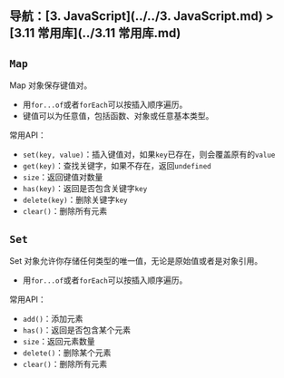 ## 导航：[3. JavaScript](../../3. JavaScript.md) > [3.11 常用库](../3.11 常用库.md)

## `Map`

Map 对象保存键值对。

-   用`for...of`或者`forEach`可以按插入顺序遍历。
-   键值可以为任意值，包括函数、对象或任意基本类型。

常用API：

-   `set(key, value)`：插入键值对，如果`key`已存在，则会覆盖原有的`value`
-   `get(key)`：查找关键字，如果不存在，返回`undefined`
-   `size`：返回键值对数量
-   `has(key)`：返回是否包含关键字`key`
-   `delete(key)`：删除关键字`key`
-   `clear()`：删除所有元素

## `Set`

Set 对象允许你存储任何类型的唯一值，无论是原始值或者是对象引用。

-   用`for...of`或者`forEach`可以按插入顺序遍历。

常用API：

-   `add()`：添加元素
-   `has()`：返回是否包含某个元素
-   `size`：返回元素数量
-   `delete()`：删除某个元素
-   `clear()`：删除所有元素
